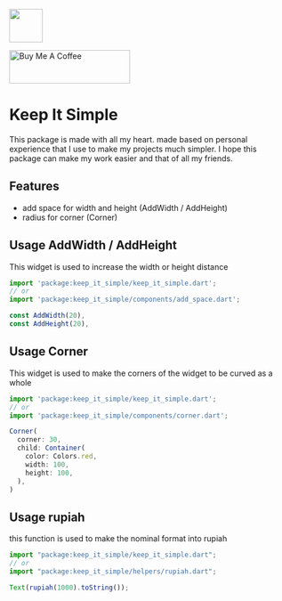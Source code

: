 <a href="https://saweria.co/yaqie" target="_blank"><img src="https://saweria.co/twitter_card.png" style="height: 60px !important;" ></a>

<a href="https://www.buymeacoffee.com/yaqie" target="_blank"><img src="https://cdn.buymeacoffee.com/buttons/v2/default-yellow.png" alt="Buy Me A Coffee" style="height: 60px !important;width: 217px !important;" ></a>

# Keep It Simple

This package is made with all my heart. made based on personal experience that I use to make my projects much simpler. I hope this package can make my work easier and that of all my friends.

## Features

- add space for width and height (AddWidth / AddHeight)
- radius for corner (Corner)

## Usage AddWidth / AddHeight

This widget is used to increase the width or height distance

```javascript
import 'package:keep_it_simple/keep_it_simple.dart';
// or
import 'package:keep_it_simple/components/add_space.dart';

const AddWidth(20),
const AddHeight(20),
```

## Usage Corner

This widget is used to make the corners of the widget to be curved as a whole

```javascript
import 'package:keep_it_simple/keep_it_simple.dart';
// or
import 'package:keep_it_simple/components/corner.dart';

Corner(
  corner: 30,
  child: Container(
    color: Colors.red,
    width: 100,
    height: 100,
  ),
)
```

## Usage rupiah

this function is used to make the nominal format into rupiah

```javascript
import "package:keep_it_simple/keep_it_simple.dart";
// or
import "package:keep_it_simple/helpers/rupiah.dart";

Text(rupiah(1000).toString());
```
